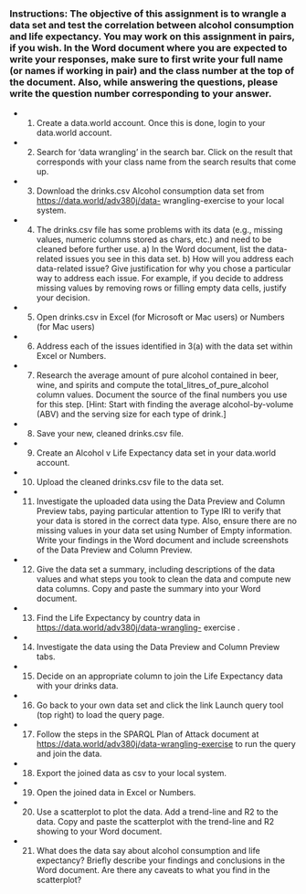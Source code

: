 ### Instructions: The objective of this assignment is to wrangle a data set and test the correlation between alcohol consumption and life expectancy. You may work on this assignment in pairs, if you wish. In the Word document where you are expected to write your responses, make sure to first write your full name (or names if working in pair) and the class number at the top of the document. Also, while answering the questions, please write the question number corresponding to your answer.  

- 1. Create a data.world account. Once this is done, login to your data.world account. 

- 2. Search for ‘data wrangling’ in the search bar. Click on the result that corresponds with your class name from the search results that come up. 

- 3. Download the drinks.csv Alcohol consumption data set from https://data.world/adv380j/data- wrangling-exercise to your local system. 

- 4. The drinks.csv file has some problems with its data (e.g., missing values, numeric columns stored as chars, etc.) and need to be cleaned before further use. a) In the Word document, list the data-related issues you see in this data set. b) How will you address each data-related issue? Give justification for why you chose a particular way to address each issue. For example, if you decide to address missing values by removing rows or filling empty data cells, justify your decision. 

- 5. Open drinks.csv in Excel (for Microsoft or Mac users) or Numbers (for Mac users) 

- 6. Address each of the issues identified in 3(a) with the data set within Excel or Numbers. 

- 7. Research the average amount of pure alcohol contained in beer, wine, and spirits and compute the total_litres_of_pure_alcohol column values. Document the source of the final numbers you use for this step. [Hint: Start with finding the average alcohol-by-volume (ABV) and the serving size for each type of drink.] 

- 8. Save your new, cleaned drinks.csv file.  

- 9. Create an Alcohol v Life Expectancy data set in your data.world account. 

- 10. Upload the cleaned drinks.csv file to the data set. 

- 11. Investigate the uploaded data using the Data Preview and Column Preview tabs, paying particular attention to Type IRI to verify that your data is stored in the correct data type. Also, ensure there are no missing values in your data set using Number of Empty information. Write your findings in the Word document and include screenshots of the Data Preview and Column Preview. 

- 12. Give the data set a summary, including descriptions of the data values and what steps you took to clean the data and compute new data columns. Copy and paste the summary into your Word document. 

- 13. Find the Life Expectancy by country data in https://data.world/adv380j/data-wrangling- exercise . 

- 14. Investigate the data using the Data Preview and Column Preview tabs. 

- 15. Decide on an appropriate column to join the Life Expectancy data with your drinks data. 
  
- 16. Go back to your own data set and click the link Launch query tool (top right) to load the query page. 

- 17. Follow the steps in the SPARQL Plan of Attack document at https://data.world/adv380j/data-wrangling-exercise to run the query and join the data. 

- 18. Export the joined data as csv to your local system. 

- 19. Open the joined data in Excel or Numbers. 

- 20. Use a scatterplot to plot the data. Add a trend-line and R2 to the data. Copy and paste the scatterplot with the trend-line and R2 showing to your Word document. 

- 21. What does the data say about alcohol consumption and life expectancy? Briefly describe your findings and conclusions in the Word document. Are there any caveats to what you find in the scatterplot?